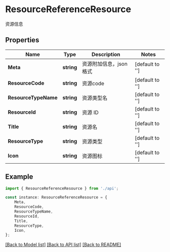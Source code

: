 # ResourceReferenceResource

资源信息

## Properties

Name | Type | Description | Notes
------------ | ------------- | ------------- | -------------
**Meta** | **string** | 资源附加信息，json格式 | [default to '']
**ResourceCode** | **string** | 资源code | [default to '']
**ResourceTypeName** | **string** | 资源类型名 | [default to '']
**ResourceId** | **string** | 资源 ID | [default to '']
**Title** | **string** | 资源名 | [default to '']
**ResourceType** | **string** | 资源类型 | [default to '']
**Icon** | **string** | 资源图标 | [default to '']

## Example

```typescript
import { ResourceReferenceResource } from './api';

const instance: ResourceReferenceResource = {
    Meta,
    ResourceCode,
    ResourceTypeName,
    ResourceId,
    Title,
    ResourceType,
    Icon,
};
```

[[Back to Model list]](../README.md#documentation-for-models) [[Back to API list]](../README.md#documentation-for-api-endpoints) [[Back to README]](../README.md)
